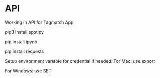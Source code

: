 # API
Working in API for Tagmatch App

pip3 install spotipy

pip install ipynb

pip install requests

Setup environment variable for credential if needed:
For Mac:
use export 

For Windows:
use SET

